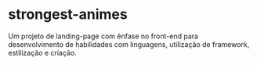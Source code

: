 # strongest-animes
Um projeto de landing-page com ênfase no front-end para desenvolvimento de habilidades com linguagens, utilização de framework, estilização e criação.
